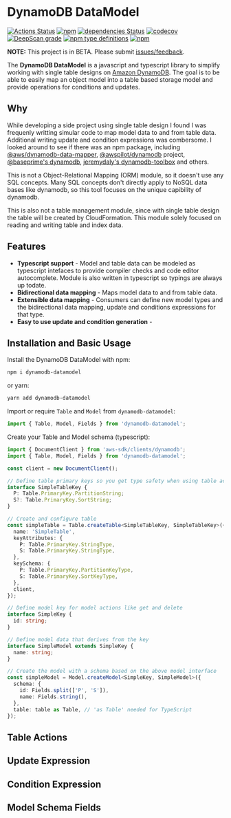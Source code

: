 # DynamoDB DataModel

[![Actions Status](https://github.com/JasonCraftsCode/dynamodb-datamodel/workflows/build/badge.svg)](https://github.com/JasonCraftsCode/dynamodb-datamodel/actions)
[![npm](https://img.shields.io/npm/v/dynamodb-datamodel.svg)](https://www.npmjs.com/package/dynamodb-datamodel)
[![dependencies Status](https://david-dm.org/jasoncraftscode/dynamodb-datamodel/status.svg)](https://david-dm.org/jasoncraftscode/dynamodb-datamodel)
[![codecov](https://codecov.io/gh/JasonCraftsCode/dynamodb-datamodel/branch/master/graph/badge.svg)](https://codecov.io/gh/JasonCraftsCode/dynamodb-datamodel)
[![DeepScan grade](https://deepscan.io/api/teams/8443/projects/11172/branches/162758/badge/grade.svg)](https://deepscan.io/dashboard#view=project&tid=8443&pid=11172&bid=162758)
[![npm type definitions](https://img.shields.io/npm/types/dynamodb-datamodel)](https://img.shields.io/npm/types/dynamodb-datamodel)
[![npm](https://img.shields.io/npm/l/dynamodb-datamodel.svg)](https://www.npmjs.com/package/dynamodb-datamodel)

**NOTE:** This project is in BETA. Please submit [issues/feedback](https://github.com/JasonCraftsCode/dynamodb-datamodel/issues).

The **DynamoDB DataModel** is a javascript and typescript library to simplify working with single table designs on [Amazon DynamoDB](https://aws.amazon.com/dynamodb/). The goal is to be able to easily map an object model into a table based storage model and provide operations for conditions and updates.

## Why

While developing a side project using single table design I found I was frequenly writting simular code to map model data to and from table data. Additional writing update and condition expressions was combersome. I looked around to see if there was an npm package, including [@aws/dynamodb-data-mapper](https://github.com/awslabs/dynamodb-data-mapper-js), [@awspilot/dynamodb](https://github.com/awspilot/dynamodb-oop) project, [@baseprime's dynamodb](https://github.com/baseprime/dynamodb), [jeremydaly's dynamodb-toolbox](https://github.com/jeremydaly/dynamodb-toolbox) and others.

This is not a Object-Relational Mapping (ORM) module, so it doesn't use any SQL concepts. Many SQL concepts don't directly apply to NoSQL data bases like dynamodb, so this tool focuses on the unique capibility of dynamodb.

This is also not a table management module, since with single table design the table will be created by CloudFormation. This module solely focused on reading and writing table and index data.

## Features

- **Typescript support** - Model and table data can be modeled as typescript intefaces to provide compiler checks and code editor autocomplete. Module is also written in typescript so typings are always up todate.
- **Bidirectional data mapping** - Maps model data to and from table data.
- **Extensible data mapping** - Consumers can define new model types and the bidirectional data mapping, update and conditions expressions for that type.
- **Easy to use update and condition generation** -

## Installation and Basic Usage

Install the DynamoDB DataModel with npm:

```bash
npm i dynamodb-datamodel
```

or yarn:

```bash
yarn add dynamodb-datamodel
```

Import or require `Table` and `Model` from `dynamodb-datamodel`:

```typescript
import { Table, Model, Fields } from 'dynamodb-datamodel';
```

Create your Table and Model schema (typescript):

```typescript
import { DocumentClient } from 'aws-sdk/clients/dynamodb';
import { Table, Model, Fields } from 'dynamodb-datamodel';

const client = new DocumentClient();

// Define table primary keys so you get type safety when using table actions
interface SimpleTableKey {
  P: Table.PrimaryKey.PartitionString;
  S?: Table.PrimaryKey.SortString;
}

// Create and configure table
const simpleTable = Table.createTable<SimpleTableKey, SimpleTableKey>({
  name: 'SimpleTable',
  keyAttributes: {
    P: Table.PrimaryKey.StringType,
    S: Table.PrimaryKey.StringType,
  },
  keySchema: {
    P: Table.PrimaryKey.PartitionKeyType,
    S: Table.PrimaryKey.SortKeyType,
  },
  client,
});

// Define model key for model actions like get and delete
interface SimpleKey {
  id: string;
}

// Define model data that derives from the key
interface SimpleModel extends SimpleKey {
  name: string;
}

// Create the model with a schema based on the above model interface
const simpleModel = Model.createModel<SimpleKey, SimpleModel>({
  schema: {
    id: Fields.split(['P', 'S']),
    name: Fields.string(),
  },
  table: table as Table, // 'as Table' needed for TypeScript
});
```

## Table Actions

## Update Expression

## Condition Expression

## Model Schema Fields
